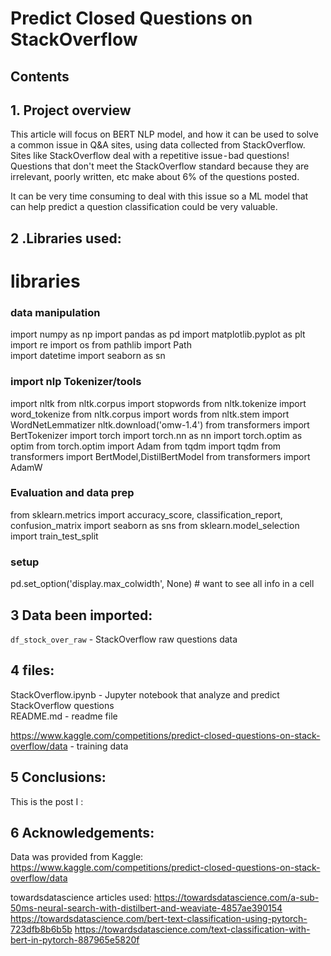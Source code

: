 # Predict Closed Questions on StackOverflow

## Contents

## 1. Project overview

This article will focus on BERT NLP model, and how it can be used to solve a common issue in Q&A sites, using data collected from StackOverflow. Sites like StackOverflow deal with a repetitive issue - bad questions!
Questions that don't meet the StackOverflow standard because they are irrelevant, poorly written, etc make about 6% of the questions posted. 

It can be very time consuming to deal with this issue so a ML model that can help predict a question classification could be very valuable.

## 2 .Libraries used:

# libraries

### data manipulation
import numpy as np
import pandas as pd
import matplotlib.pyplot as plt
import re
import os
from pathlib import Path  
import datetime
import seaborn as sn

### import nlp Tokenizer/tools
import nltk
from nltk.corpus import stopwords
from nltk.tokenize import word_tokenize
from nltk.corpus import words
from nltk.stem import WordNetLemmatizer
nltk.download('omw-1.4')
from transformers import BertTokenizer
import torch
import torch.nn as nn
import torch.optim as optim
from torch.optim import Adam
from tqdm import tqdm
from transformers import BertModel,DistilBertModel
from transformers import AdamW

### Evaluation and data prep
from sklearn.metrics import accuracy_score, classification_report, confusion_matrix
import seaborn as sns
from sklearn.model_selection import train_test_split

### setup
pd.set_option('display.max_colwidth', None) # want to see all info in a cell

## 3 Data been imported:

`df_stock_over_raw` - StackOverflow raw questions data <br>

## 4 files:
StackOverflow.ipynb - Jupyter notebook that analyze and predict StackOverflow questions <br>
README.md - readme file

https://www.kaggle.com/competitions/predict-closed-questions-on-stack-overflow/data -  training data

## 5 Conclusions:


This is the post I :


## 6 Acknowledgements:

Data was provided from Kaggle:
https://www.kaggle.com/competitions/predict-closed-questions-on-stack-overflow/data

towardsdatascience articles used:
https://towardsdatascience.com/a-sub-50ms-neural-search-with-distilbert-and-weaviate-4857ae390154
https://towardsdatascience.com/bert-text-classification-using-pytorch-723dfb8b6b5b
https://towardsdatascience.com/text-classification-with-bert-in-pytorch-887965e5820f
